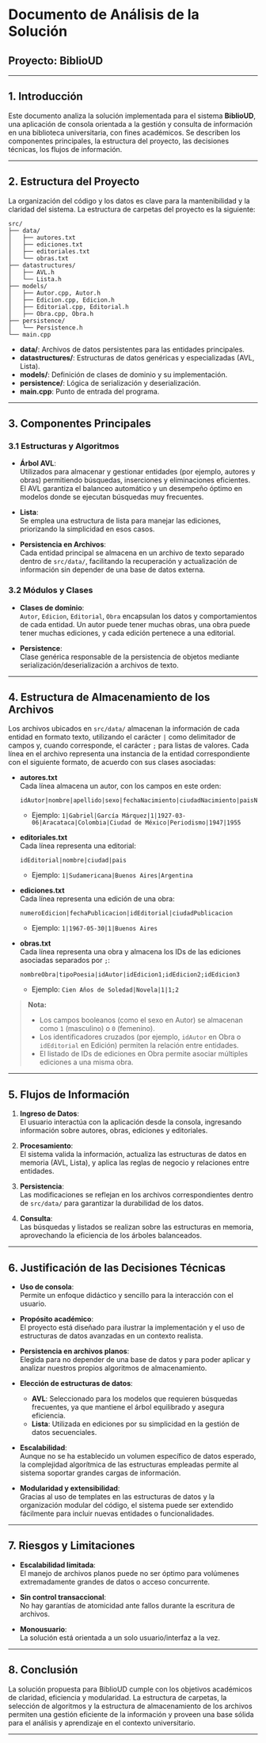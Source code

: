 # Documento de Análisis de la Solución  
## Proyecto: BiblioUD

---

## 1. Introducción

Este documento analiza la solución implementada para el sistema **BiblioUD**, una aplicación de consola orientada a la gestión y consulta de información en una biblioteca universitaria, con fines académicos. Se describen los componentes principales, la estructura del proyecto, las decisiones técnicas, los flujos de información.

---

## 2. Estructura del Proyecto

La organización del código y los datos es clave para la mantenibilidad y la claridad del sistema. La estructura de carpetas del proyecto es la siguiente:

```
src/
├── data/
│   ├── autores.txt
│   ├── ediciones.txt
│   ├── editoriales.txt
│   └── obras.txt
├── datastructures/
│   ├── AVL.h
│   └── Lista.h
├── models/
│   ├── Autor.cpp, Autor.h
│   ├── Edicion.cpp, Edicion.h
│   ├── Editorial.cpp, Editorial.h
│   ├── Obra.cpp, Obra.h
├── persistence/
│   └── Persistence.h
└── main.cpp
```

- **data/**: Archivos de datos persistentes para las entidades principales.
- **datastructures/**: Estructuras de datos genéricas y especializadas (AVL, Lista).
- **models/**: Definición de clases de dominio y su implementación.
- **persistence/**: Lógica de serialización y deserialización.
- **main.cpp**: Punto de entrada del programa.

---

## 3. Componentes Principales

### 3.1 Estructuras y Algoritmos

- **Árbol AVL**:  
  Utilizados para almacenar y gestionar entidades (por ejemplo, autores y obras) permitiendo búsquedas, inserciones y eliminaciones eficientes. El AVL garantiza el balanceo automático y un desempeño óptimo en modelos donde se ejecutan búsquedas muy frecuentes.

- **Lista**:  
  Se emplea una estructura de lista para manejar las ediciones, priorizando la simplicidad en esos casos.

- **Persistencia en Archivos**:  
  Cada entidad principal se almacena en un archivo de texto separado dentro de `src/data/`, facilitando la recuperación y actualización de información sin depender de una base de datos externa.

### 3.2 Módulos y Clases

- **Clases de dominio**:  
  `Autor`, `Edicion`, `Editorial`, `Obra` encapsulan los datos y comportamientos de cada entidad. Un autor puede tener muchas obras, una obra puede tener muchas ediciones, y cada edición pertenece a una editorial.

- **Persistence**:  
  Clase genérica responsable de la persistencia de objetos mediante serialización/deserialización a archivos de texto.

---

## 4. Estructura de Almacenamiento de los Archivos

Los archivos ubicados en `src/data/` almacenan la información de cada entidad en formato texto, utilizando el carácter `|` como delimitador de campos y, cuando corresponde, el carácter `;` para listas de valores. Cada línea en el archivo representa una instancia de la entidad correspondiente con el siguiente formato, de acuerdo con sus clases asociadas:

- **autores.txt**  
  Cada línea almacena un autor, con los campos en este orden:
  ```
  idAutor|nombre|apellido|sexo|fechaNacimiento|ciudadNacimiento|paisNacimiento|ciudadResidencia|formacionBase|anioInicioLiteratura|anioPrimeraObra
  ```
  - Ejemplo: `1|Gabriel|García Márquez|1|1927-03-06|Aracataca|Colombia|Ciudad de México|Periodismo|1947|1955`

- **editoriales.txt**  
  Cada línea representa una editorial:
  ```
  idEditorial|nombre|ciudad|pais
  ```
  - Ejemplo: `1|Sudamericana|Buenos Aires|Argentina`

- **ediciones.txt**  
  Cada línea representa una edición de una obra:
  ```
  numeroEdicion|fechaPublicacion|idEditorial|ciudadPublicacion
  ```
  - Ejemplo: `1|1967-05-30|1|Buenos Aires`

- **obras.txt**  
  Cada línea representa una obra y almacena los IDs de las ediciones asociadas separados por `;`:
  ```
  nombreObra|tipoPoesia|idAutor|idEdicion1;idEdicion2;idEdicion3
  ```
  - Ejemplo: `Cien Años de Soledad|Novela|1|1;2`

> **Nota:**  
> - Los campos booleanos (como el sexo en Autor) se almacenan como `1` (masculino) o `0` (femenino).
> - Los identificadores cruzados (por ejemplo, `idAutor` en Obra o `idEditorial` en Edición) permiten la relación entre entidades.
> - El listado de IDs de ediciones en Obra permite asociar múltiples ediciones a una misma obra.

---

## 5. Flujos de Información

1. **Ingreso de Datos**:  
   El usuario interactúa con la aplicación desde la consola, ingresando información sobre autores, obras, ediciones y editoriales.

2. **Procesamiento**:  
   El sistema valida la información, actualiza las estructuras de datos en memoria (AVL, Lista), y aplica las reglas de negocio y relaciones entre entidades.

3. **Persistencia**:  
   Las modificaciones se reflejan en los archivos correspondientes dentro de `src/data/` para garantizar la durabilidad de los datos.

4. **Consulta**:  
   Las búsquedas y listados se realizan sobre las estructuras en memoria, aprovechando la eficiencia de los árboles balanceados.

---

## 6. Justificación de las Decisiones Técnicas

- **Uso de consola**:  
  Permite un enfoque didáctico y sencillo para la interacción con el usuario.

- **Propósito académico**:  
  El proyecto está diseñado para ilustrar la implementación y el uso de estructuras de datos avanzadas en un contexto realista.

- **Persistencia en archivos planos**:  
  Elegida para no depender de una base de datos y para poder aplicar y analizar nuestros propios algoritmos de almacenamiento.

- **Elección de estructuras de datos**:  
  - **AVL**: Seleccionado para los modelos que requieren búsquedas frecuentes, ya que mantiene el árbol equilibrado y asegura eficiencia.
  - **Lista**: Utilizada en ediciones por su simplicidad en la gestión de datos secuenciales.

- **Escalabilidad**:  
  Aunque no se ha establecido un volumen específico de datos esperado, la complejidad algorítmica de las estructuras empleadas permite al sistema soportar grandes cargas de información.

- **Modularidad y extensibilidad**:  
  Gracias al uso de templates en las estructuras de datos y la organización modular del código, el sistema puede ser extendido fácilmente para incluir nuevas entidades o funcionalidades.

---

## 7. Riesgos y Limitaciones

- **Escalabilidad limitada**:  
  El manejo de archivos planos puede no ser óptimo para volúmenes extremadamente grandes de datos o acceso concurrente.

- **Sin control transaccional**:  
  No hay garantías de atomicidad ante fallos durante la escritura de archivos.

- **Monousuario**:  
  La solución está orientada a un solo usuario/interfaz a la vez.

---

## 8. Conclusión

La solución propuesta para BiblioUD cumple con los objetivos académicos de claridad, eficiencia y modularidad. La estructura de carpetas, la selección de algoritmos y la estructura de almacenamiento de los archivos permiten una gestión eficiente de la información y proveen una base sólida para el análisis y aprendizaje en el contexto universitario.

---

